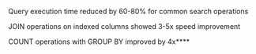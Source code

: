 Query execution time reduced by 60-80% for common search operations

JOIN operations on indexed columns showed 3-5x speed improvement

COUNT operations with GROUP BY improved by 4x****
